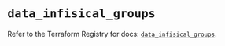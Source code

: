 # `data_infisical_groups`

Refer to the Terraform Registry for docs: [`data_infisical_groups`](https://registry.terraform.io/providers/infisical/infisical/0.15.41/docs/data-sources/groups).
